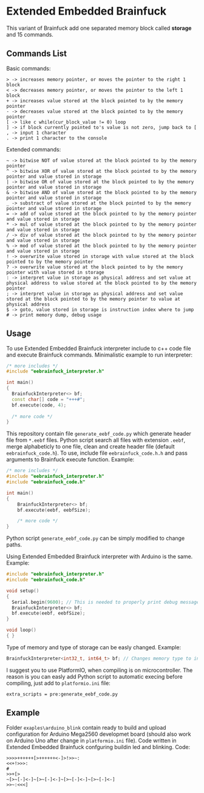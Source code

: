 # Extended Embedded Brainfuck

This variant of Brainfuck add one separated memory block called **storage** and 15 commands.

## Commands List
Basic commands:
```
> -> increases memory pointer, or moves the pointer to the right 1 block
< -> decreases memory pointer, or moves the pointer to the left 1 block
+ -> increases value stored at the block pointed to by the memory pointer
- -> decreases value stored at the block pointed to by the memory pointer
[ -> like c while(cur_block_value != 0) loop
] -> if block currently pointed to's value is not zero, jump back to [
, -> input 1 character
. -> print 1 character to the console
```
Extended commands:
```
~ -> bitwise NOT of value stored at the block pointed to by the memory pointer
^ -> bitwise XOR of value stored at the block pointed to by the memory pointer and value stored in storage
| -> bitwise OR of value stored at the block pointed to by the memory pointer and value stored in storage
& -> bitwise AND of value stored at the block pointed to by the memory pointer and value stored in storage
_ -> substract of value stored at the block pointed to by the memory pointer and value stored in storage
= -> add of value stored at the block pointed to by the memory pointer and value stored in storage
* -> mul of value stored at the block pointed to by the memory pointer and value stored in storage
/ -> div of value stored at the block pointed to by the memory pointer and value stored in storage
% -> mod of value stored at the block pointed to by the memory pointer and value stored in storage
! -> overwrite value stored in storage with value stored at the block pointed to by the memory pointer
? -> overwrite value stored at the block pointed to by the memory pointer with value stored in storage
: -> interpret value in storage as physical address and set value at physical address to value stored at the block pointed to by the memory pointer
; -> interpret value in storage as physical address and set value stored at the block pointed to by the memory pointer to value at physical address
$ -> goto, value stored in storage is instruction index where to jump
# -> print memory dump, debug usage
```

## Usage
To use Extended Embedded Brainfuck interpreter include to c++ code file and execute Brainfuck commands.
Minimalistic example to run interpreter:
```c++
/* more includes */
#include "eebrainfuck_interpreter.h"

int main()
{
  BrainfuckInterpreter<> bf;
  const char[] code = "+++#";
  bf.execute(code, 4);
  
  /* more code */
}
```

This repository contain file `generate_eebf_code.py` which generate header file from `*.eebf` files. Python script search all files with extension `.eebf`, merge alphabeticly to one file, clean and create header file (default `eebrainfuck_code.h`). To use, include file `eebrainfuck_code.h.h` and pass arguments to Brainfuck execute function.
Example:
```c++
/* more includes */
#include "eebrainfuck_interpreter.h"
#include "eebrainfuck_code.h"

int main()
{
	BrainfuckInterpreter<> bf;
	bf.execute(eebf, eebfSize);

	/* more code */
}
```
Python script `generate_eebf_code.py` can be simply modified to change paths.


Using Extended Embedded Brainfuck interpreter with Arduino is the same. Example:
```c++
#include "eebrainfuck_interpreter.h"
#include "eebrainfuck_code.h"

void setup() 
{
  Serial.begin(9600); // This is needed to properly print debug messages
  BrainfuckInterpreter<> bf;
  bf.execute(eebf, eebfSize);
}

void loop() 
{ }
```

Type of memory and type of storage can be easly changed. 
Example:
```c++
BrainfuckInterpreter<int32_t, int64_t> bf; // Changes memory type to int32_t and storage type to int64_t
```

I suggest you to use PlatformIO, when compiling is on microcontroller. The reason is you can easly add Python script to automatic execing before compiling, just add to `platformio.ini` file:
```
extra_scripts = pre:generate_eebf_code.py
```

## Example

Folder `exaples\arduino_blink` contain ready to build and upload configuration for Arduino Mega2560 developmet board (should also work on Arduino Uno after change in `platformio.ini` file). Code written in Extended Embedded Brainfuck confguring buildin led and blinking. Code:
```
>>>>++++++[>++++++<-]>!>>~:
<<+!>>>:
#
>>+[>
~[>~[-]<-]~[>~[-]<-]~[>~[-]<-]~[>~[-]<-]
>>~:<<<]
```
